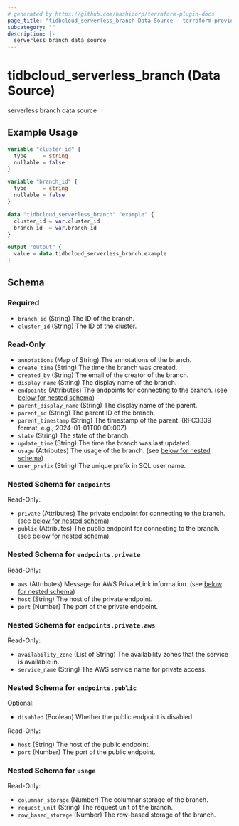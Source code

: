 ```yaml
---
# generated by https://github.com/hashicorp/terraform-plugin-docs
page_title: "tidbcloud_serverless_branch Data Source - terraform-provider-tidbcloud"
subcategory: ""
description: |-
  serverless branch data source
---
```


# tidbcloud_serverless_branch (Data Source)

serverless branch data source

## Example Usage

```terraform
variable "cluster_id" {
  type     = string
  nullable = false
}

variable "branch_id" {
  type     = string
  nullable = false
}

data "tidbcloud_serverless_branch" "example" {
  cluster_id = var.cluster_id
  branch_id  = var.branch_id
}

output "output" {
  value = data.tidbcloud_serverless_branch.example
}
```

<!-- schema generated by tfplugindocs -->
## Schema

### Required

- `branch_id` (String) The ID of the branch.
- `cluster_id` (String) The ID of the cluster.

### Read-Only

- `annotations` (Map of String) The annotations of the branch.
- `create_time` (String) The time the branch was created.
- `created_by` (String) The email of the creator of the branch.
- `display_name` (String) The display name of the branch.
- `endpoints` (Attributes) The endpoints for connecting to the branch. (see [below for nested schema](#nestedatt--endpoints))
- `parent_display_name` (String) The display name of the parent.
- `parent_id` (String) The parent ID of the branch.
- `parent_timestamp` (String) The timestamp of the parent. (RFC3339 format, e.g., 2024-01-01T00:00:00Z)
- `state` (String) The state of the branch.
- `update_time` (String) The time the branch was last updated.
- `usage` (Attributes) The usage of the branch. (see [below for nested schema](#nestedatt--usage))
- `user_prefix` (String) The unique prefix in SQL user name.

<a id="nestedatt--endpoints"></a>
### Nested Schema for `endpoints`

Read-Only:

- `private` (Attributes) The private endpoint for connecting to the branch. (see [below for nested schema](#nestedatt--endpoints--private))
- `public` (Attributes) The public endpoint for connecting to the branch. (see [below for nested schema](#nestedatt--endpoints--public))

<a id="nestedatt--endpoints--private"></a>
### Nested Schema for `endpoints.private`

Read-Only:

- `aws` (Attributes) Message for AWS PrivateLink information. (see [below for nested schema](#nestedatt--endpoints--private--aws))
- `host` (String) The host of the private endpoint.
- `port` (Number) The port of the private endpoint.

<a id="nestedatt--endpoints--private--aws"></a>
### Nested Schema for `endpoints.private.aws`

Read-Only:

- `availability_zone` (List of String) The availability zones that the service is available in.
- `service_name` (String) The AWS service name for private access.



<a id="nestedatt--endpoints--public"></a>
### Nested Schema for `endpoints.public`

Optional:

- `disabled` (Boolean) Whether the public endpoint is disabled.

Read-Only:

- `host` (String) The host of the public endpoint.
- `port` (Number) The port of the public endpoint.



<a id="nestedatt--usage"></a>
### Nested Schema for `usage`

Read-Only:

- `columnar_storage` (Number) The columnar storage of the branch.
- `request_unit` (String) The request unit of the branch.
- `row_based_storage` (Number) The row-based storage of the branch.
